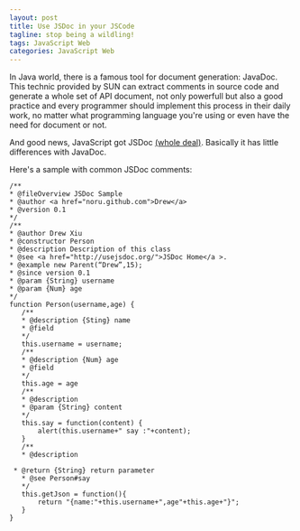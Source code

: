 ```yaml
---
layout: post
title: Use JSDoc in your JSCode
tagline: stop being a wildling!
tags: JavaScript Web
categories: JavaScript Web
---
```


In Java world, there is a famous tool for document generation: JavaDoc. This technic provided by SUN can extract comments in source code and generate a whole set of API document, not only powerfull but also a good practice and every programmer should implement this process in their daily work, no matter what programming language you're using or even have the need for document or not.

And good news, JavaScript got JSDoc [(whole deal)](http://http://usejsdoc.org/). Basically it has little differences with JavaDoc.

Here's a sample with common JSDoc comments:

 
    /**    
    * @fileOverview JSDoc Sample   
    * @author <a href="noru.github.com">Drew</a>    
    * @version 0.1    
    */    
    /**    
    * @author Drew Xiu   
    * @constructor Person    
    * @description Description of this class    
    * @see <a href="http://usejsdoc.org/">JSDoc Home</a >.    
    * @example new Parent(“Drew”,15);    
    * @since version 0.1    
    * @param {String} username   
    * @param {Num} age   
    */    
    function Person(username,age) {    
       /**    
       * @description {Sting} name   
       * @field     
       */    
       this.username = username;    
       /**    
       * @description {Num} age   
       * @field    
       */    
       this.age = age    
       /**    
       * @description   
       * @param {String} content   
       */    
       this.say = function(content) {    
           alert(this.username+" say :"+content);    
       }    
       /**    
       * @description    
      
     * @return {String} return parameter   
       * @see Person#say    
       */    
       this.getJson = function(){    
           return "{name:"+this.username+",age"+this.age+"}";    
       }    
    }    

